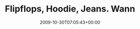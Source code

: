 ---
retweeted: false
source: <a href="http://twitter.com" rel="nofollow">Twitter Web Client</a>
entities:
  hashtags: []
  symbols: []
  user_mentions: []
  urls: []
display_text_range:
- '0'
- '104'
favorite_count: '0'
id_str: '5281699009'
truncated: false
retweet_count: '0'
id: '5281699009'
created_at: Fri Oct 30 07:05:43 +0000 2009
favorited: false
full_text: Flipflops, Hoodie, Jeans. Wann genau haben mich eigentlich die Texaner
  vom Frühstücksbuffet assimiliert?
lang: de
tags:
- pesos:twitter
date: '2009-10-30T07:05:43+00:00'
src: https://twitter.com/bascht/status/5281699009
original_url: https://twitter.com/bascht/status/5281699009
type: twitter_tweet
text: Flipflops, Hoodie, Jeans. Wann genau haben mich eigentlich die Texaner vom Frühstücksbuffet
  assimiliert?
title: 'Flipflops, Hoodie, Jeans. Wann '

---